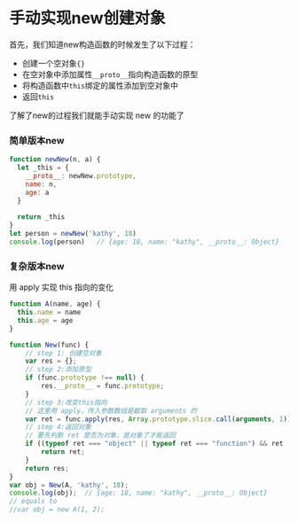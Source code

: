 # 手动实现new创建对象
首先，我们知道new构造函数的时候发生了以下过程：
- 创建一个空对象`{}`
- 在空对象中添加属性`__proto__`指向构造函数的原型
- 将构造函数中`this`绑定的属性添加到空对象中
- 返回`this`

了解了new的过程我们就能手动实现 new 的功能了
### 简单版本new
```javascript
function newNew(n, a) {
  let _this = {
    __proto__: newNew.prototype,
    name: n,
    age: a
  }
  
  return _this
}
let person = newNew('kathy', 18)
console.log(person)   // {age: 18, name: "kathy", __proto__: Object}
```
### 复杂版本new
用 apply 实现 this 指向的变化
```javascript
function A(name, age) {
  this.name = name
  this.age = age
}

function New(func) {
    // step 1: 创建空对象
    var res = {};
    // step 2:添加原型
    if (func.prototype !== null) {
        res.__proto__ = func.prototype;
    }
    // step 3:改变this指向
    // 这里用 apply，传入参数数组是截取 arguments 的
    var ret = func.apply(res, Array.prototype.slice.call(arguments, 1));
    // step 4:返回对象
    // 要先判断 ret 是否为对象，是对象了才能返回
    if ((typeof ret === "object" || typeof ret === "function") && ret !== null) {
        return ret;
    }
    return res;
}
var obj = New(A, 'kathy', 18);
console.log(obj);  // {age: 18, name: "kathy", __proto__: Object}
// equals to
//var obj = new A(1, 2);
```